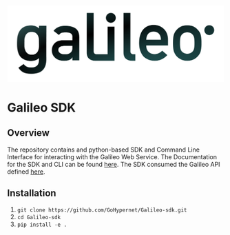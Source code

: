 ![alt](docs/src/images/galileo_pres.png)

# Galileo SDK

## Overview
The repository contains and python-based SDK and Command Line Interface for interacting 
with the Galileo Web Service. The Documentation for the SDK and CLI can be found 
[here](https://galileo-sdk.readthedocs.io/en/latest/). The SDK consumed the Galileo API 
defined [here](https://galileo-api.readthedocs.io/en/latest/#tag/projects). 

## Installation
1. `git clone https://github.com/GoHypernet/Galileo-sdk.git`
2. `cd Galileo-sdk`
2. `pip install -e .`